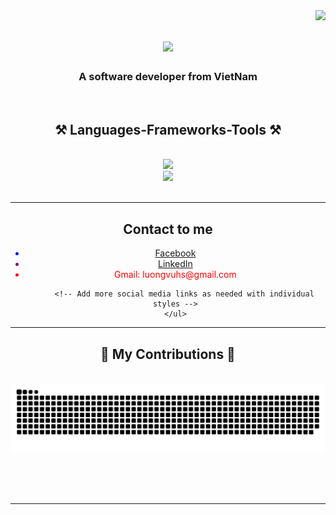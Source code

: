  <!--### Hi there 👋


**Bryan1604/Bryan1604** is a ✨ _special_ ✨ repository because its `README.md` (this file) appears on your GitHub profile.

Here are some ideas to get you started:

- 🔭 I’m currently working on ...
- 🌱 I’m currently learning ...
- 👯 I’m looking to collaborate on ...
- 🤔 I’m looking for help with ...
- 💬 Ask me about ...
- 📫 How to reach me: ...
- 😄 Pronouns: ...
- ⚡ Fun fact: ...
-->

<img align="right" src="https://visitor-badge.laobi.icu/badge?page_id=salesp07.salesp07" />

<h1 align="center">
    <img src="https://readme-typing-svg.herokuapp.com/?font=Righteous&size=35&center=true&vCenter=true&width=500&height=70&duration=4000&lines=Hi+There!+👋;+I'm+Bryan!;" />
</h1>

<h3 align="center">A software developer from VietNam</h3>

<br/>

<h2 align="center">⚒️ Languages-Frameworks-Tools ⚒️</h2>
<br/>
<div align="center">
    <img src="https://skillicons.dev/icons?i=swift,github,python,java,php,javascript,firebase,mongodb,c" /><br>
    <img src="https://skillicons.dev/icons?i=react,mui,flutter,laravel,spring,mysql,html,css,vscode,figma,git" />
</div>

<br/>
<hr/>

<div align="center">
  <h2>Contact to me</h2>
  <ul class="social-list">
        <li style="color: blue;"><a href="https://www.facebook.com/luongvuhs"><i class="fab fa-facebook"></i> Facebook</a></li>
<!--         <li style="color: green;"><a href="https://www.twitter.com"><i class="fab fa-twitter"></i> Twitter</a></li> -->
<!--         <li style="color: red;"><a href="https://www.instagram.com"><i class="fab fa-instagram"></i> Instagram</a></li> -->
        <li style="color: purple;"><a href="https://www.linkedin.com/in/luong-vu-b74782218/"><i class="fab fa-linkedin"></i> LinkedIn</a></li>
        <li style="color: red;"><i class="fab fa-linkedin"></i> Gmail: luongvuhs@gmail.com</a></li>

        <!-- Add more social media links as needed with individual styles -->
    </ul>
</div>

<hr/>

<div align="center">
  <h2>🐍 My Contributions 🐍</h2>
  <br>
  <img src="https://raw.githubusercontent.com/Bryan1604/Bryan1604/output/github-contribution-grid-snake.svg" />
  
  <br/><br/><br/>
</div>
<hr/>

<!--https://github.com/Bryan1604/Bryan1604/blob/output/github-contribution-grid-snake.svg

-->
